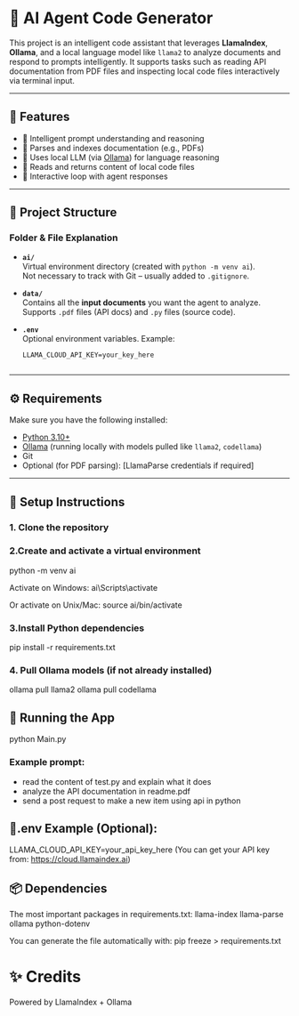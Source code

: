 # 🧠 AI Agent Code Generator

This project is an intelligent code assistant that leverages **LlamaIndex**, **Ollama**, and a local language model like `llama2` to analyze documents and respond to prompts intelligently. It supports tasks such as reading API documentation from PDF files and inspecting local code files interactively via terminal input.

---

## 🚀 Features

- 🔎 Intelligent prompt understanding and reasoning
- 📄 Parses and indexes documentation (e.g., PDFs)
- 🧠 Uses local LLM (via [Ollama](https://ollama.com)) for language reasoning
- 📂 Reads and returns content of local code files
- 🤖 Interactive loop with agent responses

---

## 📁 Project Structure

### Folder & File Explanation

- **`ai/`**  
  Virtual environment directory (created with `python -m venv ai`).  
  Not necessary to track with Git – usually added to `.gitignore`.

- **`data/`**  
  Contains all the **input documents** you want the agent to analyze.  
  Supports `.pdf` files (API docs) and `.py` files (source code).

- **`.env`**  
  Optional environment variables. Example:
  ```env
  LLAMA_CLOUD_API_KEY=your_key_here


---

## ⚙️ Requirements

Make sure you have the following installed:

- [Python 3.10+](https://www.python.org/downloads/)
- [Ollama](https://ollama.com) (running locally with models pulled like `llama2`, `codellama`)
- Git
- Optional (for PDF parsing): [LlamaParse credentials if required]

---

## 🧱 Setup Instructions
### 1. Clone the repository

### 2.Create and activate a virtual environment
python -m venv ai

Activate on Windows:
ai\Scripts\activate

Or activate on Unix/Mac:
source ai/bin/activate

### 3.Install Python dependencies
pip install -r requirements.txt

### 4. Pull Ollama models (if not already installed)
ollama pull llama2
ollama pull codellama



## 🧪 Running the App
python Main.py

### Example prompt:
+ read the content of test.py and explain what it does
+ analyze the API documentation in readme.pdf
+ send a post request to make a new item using api in python


##  🔐.env Example (Optional):
LLAMA_CLOUD_API_KEY=your_api_key_here 
(You can get your API key from: https://cloud.llamaindex.ai)


## 📦 Dependencies
The most important packages in requirements.txt:
llama-index
llama-parse
ollama
python-dotenv

You can generate the file automatically with:
pip freeze > requirements.txt



# ✨ Credits
Powered by LlamaIndex + Ollama
